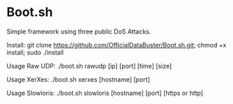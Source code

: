 # Boot.sh
Simple framework using three public DoS Attacks.

Install: git clone https://github.com/OfficialDataBuster/Boot.sh.git; chmod +x install; sudo ./install



Usage Raw UDP: ./boot.sh rawudp [ip] [port] [time] [size]

Usage XerXes: ./boot.sh xerxes [hostname] [port]

Usage Slowloris: ./boot.sh slowloris [hostname] [port] [https or http]
